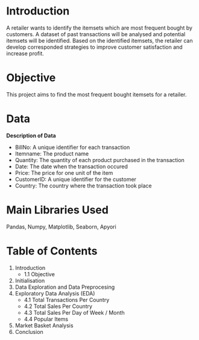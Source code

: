 # Introduction
A retailer wants to identify the itemsets which are most frequent bought by customers. A dataset of past transactions will be analysed and potential itemsets will be identified. Based on the identified itemsets, the retailer can develop corresponded strategies to improve customer satisfaction and increase profit.

# Objective
This project aims to find the most frequent bought itemsets for a retailer.

# Data
**Description of Data**

- BillNo: A unique identifier for each transaction
- Itemname: The product name
- Quantity: The quantity of each product purchased in the transaction
- Date: The date when the transaction occured
- Price: The price for one unit of the item
- CustomerID: A unique identifier for the customer
- Country: The country where the transaction took place

# Main Libraries Used
Pandas, Numpy, Matplotlib, Seaborn, Apyori

# Table of Contents
1. Introduction
   - 1.1 Objective
2. Initialisation
3. Data Exploration and Data Preprocesing
4. Exploratory Data Analysis (EDA)
   - 4.1 Total Transactions Per Country
   - 4.2 Total Sales Per Country
   - 4.3 Total Sales Per Day of Week / Month
   - 4.4 Popular Items
5. Market Basket Analysis
6. Conclusion
